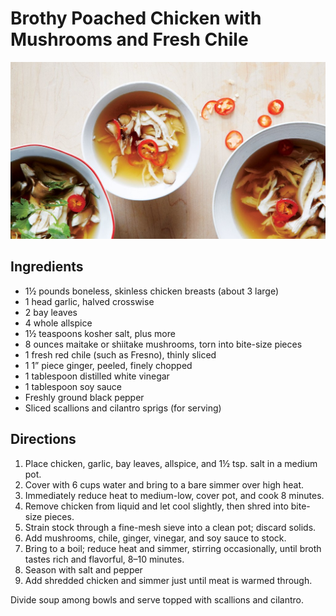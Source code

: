 # Brothy Poached Chicken with Mushrooms and Fresh Chile
![Brothy Poached Chicken](./images/brothy-poached-chicken.jpg)

## Ingredients
- 1½ pounds boneless, skinless chicken breasts (about 3 large)
- 1 head garlic, halved crosswise
- 2 bay leaves
- 4 whole allspice
- 1½ teaspoons kosher salt, plus more
- 8 ounces maitake or shiitake mushrooms, torn into bite-size pieces
- 1 fresh red chile (such as Fresno), thinly sliced
- 1 1” piece ginger, peeled, finely chopped
- 1 tablespoon distilled white vinegar
- 1 tablespoon soy sauce
- Freshly ground black pepper
- Sliced scallions and cilantro sprigs (for serving)

## Directions
1. Place chicken, garlic, bay leaves, allspice, and 1½ tsp. salt in a medium pot.
2. Cover with 6 cups water and bring to a bare simmer over high heat.
3. Immediately reduce heat to medium-low, cover pot, and cook 8 minutes.
4. Remove chicken from liquid and let cool slightly, then shred into bite-size pieces.
5. Strain stock through a fine-mesh sieve into a clean pot; discard solids.
6. Add mushrooms, chile, ginger, vinegar, and soy sauce to stock.
7. Bring to a boil; reduce heat and simmer, stirring occasionally, until broth tastes rich and flavorful, 8–10 minutes.
8. Season with salt and pepper
9. Add shredded chicken and simmer just until meat is warmed through.  

Divide soup among bowls and serve topped with scallions and cilantro.
